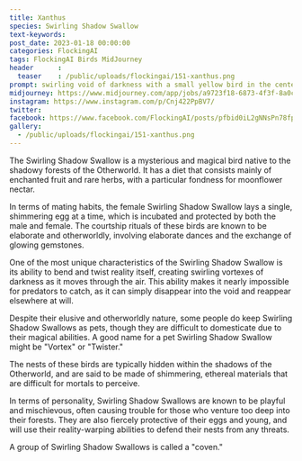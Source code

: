 ```yaml
---
title: Xanthus
species: Swirling Shadow Swallow
text-keywords: 
post_date: 2023-01-18 00:00:00
categories: FlockingAI
tags: FlockingAI Birds MidJourney 
header      :
  teaser    : /public/uploads/flockingai/151-xanthus.png
prompt: swirling void of darkness with a small yellow bird in the center trying to escape , on a white background
midjourney: https://www.midjourney.com/app/jobs/a9723f18-6873-4f3f-8a0c-ffdb4e154aa9
instagram: https://www.instagram.com/p/Cnj422PpBV7/
twitter: 
facebook: https://www.facebook.com/FlockingAI/posts/pfbid0iL2gNNsPn78fp3rbog9u2GaUpeHmRuSaX9kA7TeFtSwCdT8U1BVZE17czPfx7vNal
gallery: 
  - /public/uploads/flockingai/151-xanthus.png
---
```


The Swirling Shadow Swallow is a mysterious and magical bird native to the shadowy forests of the Otherworld. It has a diet that consists mainly of enchanted fruit and rare herbs, with a particular fondness for moonflower nectar.

In terms of mating habits, the female Swirling Shadow Swallow lays a single, shimmering egg at a time, which is incubated and protected by both the male and female. The courtship rituals of these birds are known to be elaborate and otherworldly, involving elaborate dances and the exchange of glowing gemstones.

One of the most unique characteristics of the Swirling Shadow Swallow is its ability to bend and twist reality itself, creating swirling vortexes of darkness as it moves through the air. This ability makes it nearly impossible for predators to catch, as it can simply disappear into the void and reappear elsewhere at will.

Despite their elusive and otherworldly nature, some people do keep Swirling Shadow Swallows as pets, though they are difficult to domesticate due to their magical abilities. A good name for a pet Swirling Shadow Swallow might be "Vortex" or "Twister."

The nests of these birds are typically hidden within the shadows of the Otherworld, and are said to be made of shimmering, ethereal materials that are difficult for mortals to perceive.

In terms of personality, Swirling Shadow Swallows are known to be playful and mischievous, often causing trouble for those who venture too deep into their forests. They are also fiercely protective of their eggs and young, and will use their reality-warping abilities to defend their nests from any threats.

A group of Swirling Shadow Swallows is called a "coven."
